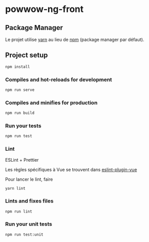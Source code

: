 # powwow-ng-front

## Package Manager

Le projet utilise [yarn] au lieu de [npm] (package manager par défaut).

## Project setup

```sh
npm install
```

### Compiles and hot-reloads for development

```sh
npm run serve
```

### Compiles and minifies for production

```sh
npm run build
```

### Run your tests

```sh
npm run test
```

### Lint

ESLint + Prettier

Les règles spécifiques à Vue se trouvent dans [eslint-plugin-vue]

Pour lancer le lint, faire

```sh
yarn lint
```

### Lints and fixes files

```sh
npm run lint
```

### Run your unit tests

```sh
npm run test:unit
```

<!-- URLs utilisées -->

[yarn]: https://yarnpkg.com/lang/en/
[npm]: https://www.npmjs.com/
[eslint-plugin-vue]: https://github.com/vuejs/eslint-plugin-vue/
